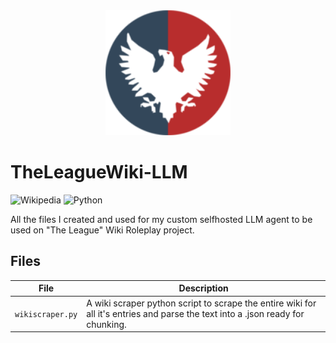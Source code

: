 <div align="center">
  <img src="wiki-wiki.theleague-ns.com-20250830_logo.png" alt="Logo" width="200">
</div>

# TheLeagueWiki-LLM
![Wikipedia](https://img.shields.io/badge/Wikipedia-%23000000.svg?style=for-the-badge&logo=wikipedia&logoColor=white)
![Python](https://img.shields.io/badge/python-3670A0?style=for-the-badge&logo=python&logoColor=ffdd54)

All the files I created and used for my custom selfhosted LLM agent to be used on "The League" Wiki Roleplay project.

## Files

| File | Description |
|------|-------------|
| `wikiscraper.py` | A wiki scraper python script to scrape the entire wiki for all it's entries and parse the text into a .json ready for chunking.|
